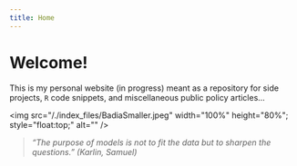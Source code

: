 ```yaml
---
title: Home
---
```


# Welcome!
This is my personal website (in progress) meant as a repository for side projects, `R` code snippets, and miscellaneous public policy articles...

<img src="/./index_files/BadiaSmaller.jpeg" width="100%" height="80%"; style="float:top;" alt="" />

<!-- <img src="/./index_files/dilbertprogramming.png" width="100%" height="100%"; style="float:top;" alt="" />
 -->
<!-- ![](/./_index_files/dilbertprogramming.png) -->


>_“The purpose of models is not to fit the data but to sharpen the questions.” (Karlin, Samuel)_



